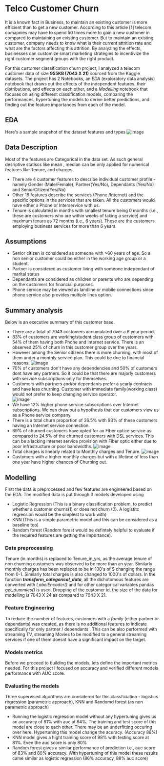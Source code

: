 # Telco Customer Churn

It is a known fact in Business, to maintain an existing customer is more efficient than to get a new customer. According to this article [1] telecom comapnies may have to spend 50 times more to gain a new customer in compared to maintaining an existing customer.  But to maintain an existing customer, company needs to know what is their current attrition rate and what are the factors affecting this attrition. By analyzing the effects, businesses can customize smart marketing strategies to incentivize the right customer segment groups with the right product. 

For this customer classification churn project, I analyzed a telecom customer data of size **955KB (7043 X 21)** sourced from the Kaggle datasets.  The project has 2 Notebooks, an *EDA* (exploratory data analysis) notebook that draws out the effects of the independent features, their distributions, and effects on each other, and a *Modelling* notebook that focuses on using different classification models, comparing the performances, hypertuning the models to derive better predictions, and finding out the feature importances from each of the model. 

## EDA
Here's a sample snapshot of the dataset features and types
![image](https://user-images.githubusercontent.com/7806480/71709041-22d38800-2e49-11ea-99f7-40bbae16a348.png)

## Data Description
Most of the features are Categorical in the data set. As such general desriptive statiscs like mean , median can be only applied for numerical features like Tenure, and charges. 

- There are 4 customer features to describe individual customer profile - namely Gender (Male/Female), Partner(Yes/No), Dependants (Yes/No) and SeniorCitizen(Yes/No)
- Other 16 features describe the services (Phone /Internet) and the specific options in the services that are taken. All the customers would have either a Phone or Interservice with us. 
- Tenure is calculated in months with smallest tenure being 0 months (i.e., these are customers who are within weeks of taking a service) and maximum tenure as 72 months (i.e., 6 years). These are the customers employing business services for more than 6 years. 

## Assumptions 
- Senior citizen is considered as someone with >60 years of age. So a non senior customer could be either in the working age group or a student.
- Partner is considered as customer living with someone independant of marital status
- Dependants are considered as children or parents who are depending on the customers for financial purposes.
- Phone service may be viewed as landline or mobile connections since phone service also provides multiple lines option. 

## Summary analysis

Below is an executive summary of this customer base.
- There are a total of 7043 customers accumulated over a 6 year period.  
- 83% of customers are working/student class group of customers with 54% of them having both Phone and Internet service. There is an observed 25% of churn in this customer group over the years. 
- However among the Senior citizens there is more churning, with most of them under a monthly service plan. This could be due to financial reasons. 
![image](https://user-images.githubusercontent.com/7806480/71720164-d4d47980-2e74-11ea-9bdb-01eb5d12c942.png)
- 70% of customers don't have any dependencies and 50% of customers dont have any partners. So it could be that there are majorly customers with service subscriptions only for themselves. 
- Customers with partners and/or dependants prefer a yearly contracts and have less churning. Customer with immediate family(working class) would not prefer to keep changing service operator.  
![image](https://user-images.githubusercontent.com/7806480/71720208-ffbecd80-2e74-11ea-8828-fb95de1a4a45.png)
- We have 12% higher phone service subscriptions over Internet subscriptions. We can draw out a hypothesis that our customers view us as a Phone service company. 
- There is a total churn proportion of 26.5% with 93% of these customers having an Internet service connection. 
- 69% of churned customers have opted for an Fiber optice service as compared to 24.5% of the churned customers with DSL services. This can be a lacking internet service provision with Fiber optic either due to poor infrastructure or poor bandwidths. 
![image](https://user-images.githubusercontent.com/7806480/71720735-da32c380-2e76-11ea-87c1-c9902ced508c.png)
- Total charges is linearly related to Monthly charges and Tenure.
![image](https://user-images.githubusercontent.com/7806480/71720867-3a296a00-2e77-11ea-8803-87696d19ddf2.png)
- Customers with a higher monthly charges but with a lifetime of less than one year have higher chances of Churning out.

## Modelling 

First the data is preprocessed and few features are engineered based on the EDA. The modified data is put through 3 models developed using 
* Logistic Regression (This is a binary classification problem, to predict whether a customer churns(1) or does not churn (0). A logistitc regression would be the simplest to work with) 
* KNN (This is a simple parametric model and this can be considered as a baseline too) 
* Random forest (Random forest would be defintely helpful to evaluate if the required features are getting the importance).

### Data preprocessing
Tenure (in months) is replaced to Tenure_in_yrs, as the average tenure of non churning customers was observed to be more than an year.
Similarly monthly charges has been replaced to be in 100's of $ changing the range from 0-1. Similarly total charges is also changed to 1000's of dollars. 
In the function __*transform_categorical_data*__, all the dichotomous features are converted with *LabelEncoder()* and for other categorical variables pandas *get_dummies()* is used. 
Dropping of the customer id, the size of the data for modelling is 7043 X 24 as compared to 7043 X 21. 

### Feature Engineering
To reduce the number of features, customers with a *family*  (either partner or dependants) was created, as there is no additional features to indicate specifically for only partner / dependants .
This can be also performed with streaming TV, streaming Movies to be modified to a general streaming services if one of them doesnt have a significant impact on the target.

### Models metrics

Before we proceed to building the models, lets define the important metrics needed. For this project I focused on accuracy and verified different models performance with AUC score. 

### Evaluating the models
Three supervised algorithms are considered for this classficiation - logistics regression (parametric approach), KNN and Randomd forest (as non parametric approach)
- Running the logistic regression model without any hypertuning gives us an accuracy of 81% with auc at 84%. The training and test score of this model are close to each other. There may be an underfitting occuring over here. Hypertuning this model change the acuracy. (Accuracy 88%) 
- KNN model gives a hight training score of 98% with testing score at 81%. Even the auc score is only 80%
- Random forest gives a similar performance of prediction i.e., auc score of 83%  and 80% accuracy. With hypertuning of this model these results came similar as logistic regression (86% accuracy, 88% auc score) 

